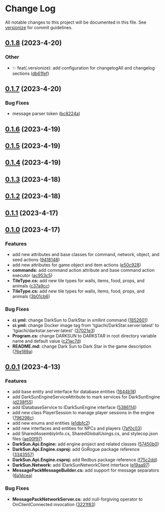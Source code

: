# Change Log

All notable changes to this project will be documented in this file. See [versionize](https://github.com/versionize/versionize) for commit guidelines.

<a name="0.1.8"></a>
## [0.1.8](https://www.github.com/tgiachi/DarkSun/releases/tag/v0.1.8) (2023-4-20)

### Other

* ✨ feat(.versionize): add configuration for changelogAll and changelog sections ([db61fef](https://www.github.com/tgiachi/DarkSun/commit/db61fef4588280fd0b8d5f0bb74f7e57360eced7))

<a name="0.1.7"></a>
## [0.1.7](https://www.github.com/tgiachi/DarkSun/releases/tag/v0.1.7) (2023-4-20)

### Bug Fixes

* message parser token ([bc8224a](https://www.github.com/tgiachi/DarkSun/commit/bc8224ab6591b719dc3b5419ca5f7a19a266c34d))

<a name="0.1.6"></a>
## [0.1.6](https://www.github.com/tgiachi/DarkSun/releases/tag/v0.1.6) (2023-4-19)

<a name="0.1.5"></a>
## [0.1.5](https://www.github.com/tgiachi/DarkSun/releases/tag/v0.1.5) (2023-4-19)

<a name="0.1.4"></a>
## [0.1.4](https://www.github.com/tgiachi/DarkSun/releases/tag/v0.1.4) (2023-4-19)

<a name="0.1.3"></a>
## [0.1.3](https://www.github.com/tgiachi/DarkSun/releases/tag/v0.1.3) (2023-4-18)

<a name="0.1.2"></a>
## [0.1.2](https://www.github.com/tgiachi/DarkSun/releases/tag/v0.1.2) (2023-4-18)

<a name="0.1.1"></a>
## [0.1.1](https://www.github.com/tgiachi/DarkSun/releases/tag/v0.1.1) (2023-4-17)

<a name="0.1.0"></a>
## [0.1.0](https://www.github.com/tgiachi/DarkSun/releases/tag/v0.1.0) (2023-4-17)

### Features

* add new attributes and base classes for command, network, object, and seed actions ([9418148](https://www.github.com/tgiachi/DarkSun/commit/941814818728e6ccd4f08bb9a776a5f37a92f007))
* add new attributes for game object and item actions ([e50c928](https://www.github.com/tgiachi/DarkSun/commit/e50c928c38b7a914c2f3c19380c236b1c6cb1181))
* **commands:** add command action attribute and base command action executor ([ac953c5](https://www.github.com/tgiachi/DarkSun/commit/ac953c5738eb3a03658c6cddde25dec99f0a13ce))
* **TileType.cs:** add new tile types for walls, items, food, props, and animals ([c37a9cc](https://www.github.com/tgiachi/DarkSun/commit/c37a9cc60f63e143aa2333d64920d36e4f2e1e88))
* **TileType.cs:** add new tile types for walls, items, food, props, and animals ([3b01cb6](https://www.github.com/tgiachi/DarkSun/commit/3b01cb6432d9d9a875dac8b1ba14bd8eae9e3759))

### Bug Fixes

* **ci.yml:** change DarkSun to DarkStar in xmllint command ([1852601](https://www.github.com/tgiachi/DarkSun/commit/18526018d01ce1e40992d9a83ea09a24bae5db2a))
* **ci.yml:** change Docker image tag from 'tgiachi/DarkStar.server:latest' to 'tgiachi/darkstar.server:latest' ([37021e3](https://www.github.com/tgiachi/DarkSun/commit/37021e3f01958996e2993c9f42707ececca49477))
* **Program.cs:** change DARKSUN to DARKSTAR in root directory variable name and default value ([c21ac7d](https://www.github.com/tgiachi/DarkSun/commit/c21ac7d5ead1f1d63281d5d0fa0077a7a3c824a4))
* **README.md:** change Dark Sun to Dark Star in the game description ([76e189a](https://www.github.com/tgiachi/DarkSun/commit/76e189a6af6469638d6292c12d85b6b37216d3af))

<a name="0.0.1"></a>
## [0.0.1](https://www.github.com/tgiachi/DarkSun/releases/tag/v0.0.1) (2023-4-13)

### Features

* add base entity and interface for database entities ([1644b18](https://www.github.com/tgiachi/DarkSun/commit/1644b1860fad4b9129a57d030c5a6fa03b068757))
* add DarkSunEngineServiceAttribute to mark services for DarkSunEngine ([d238f55](https://www.github.com/tgiachi/DarkSun/commit/d238f55a2e778883747ed124e599c77d5ed87680))
* add IDatabaseService to IDarkSunEngine interface ([5386114](https://www.github.com/tgiachi/DarkSun/commit/5386114d68fc09844ef851823f60d6f2bc609f0f))
* add new class PlayerSession to manage player sessions in the engine ([796298c](https://www.github.com/tgiachi/DarkSun/commit/796298c41be6bd7d02bad293a570f53b1421b9e8))
* add new enums and entities ([e1dbfc2](https://www.github.com/tgiachi/DarkSun/commit/e1dbfc2d324b63e58d768f49e27a4bf6bc710f6b))
* add new interfaces and entities for NPCs and players ([7af0c03](https://www.github.com/tgiachi/DarkSun/commit/7af0c03bd7027365950d51877d4d3e8b05c3c403))
* add SharedAssemblyInfo.cs, SharedGlobalUsings.cs, and stylecop.json files ([ae00f97](https://www.github.com/tgiachi/DarkSun/commit/ae00f97c40784b4cdab124c9ea35b7a1a4b2fb58))
* **DarkSun.Api.Engine:** add engine project and related classes ([57450b0](https://www.github.com/tgiachi/DarkSun/commit/57450b0e0bc114972bd890dbba51b6322b5bf1de))
* **DarkSun.Api.Engine.csproj:** add GoRogue package reference ([3343557](https://www.github.com/tgiachi/DarkSun/commit/33435575180ef6516d7e07c0f8ce486edc317f78))
* **DarkSun.Api.Engine.csproj:** add Redbus package reference ([f75c2dd](https://www.github.com/tgiachi/DarkSun/commit/f75c2dda2b352e4c56b462e42c4fb7e843248478))
* **DarkSun.Network:** add IDarkSunNetworkClient interface ([e19aa97](https://www.github.com/tgiachi/DarkSun/commit/e19aa97e090b8db4b1b1033aa07322a8b722f53f))
* **MessagePackMessageBuilder.cs:** add support for message separators ([6a1dcea](https://www.github.com/tgiachi/DarkSun/commit/6a1dceaedabd66d807f161774db1547ba71ef7af))

### Bug Fixes

* **MessagePackNetworkServer.cs:** add null-forgiving operator to OnClientConnected invocation ([3221f83](https://www.github.com/tgiachi/DarkSun/commit/3221f83d594c7f29a70ec307ea8ad5d0d986fbdd))

